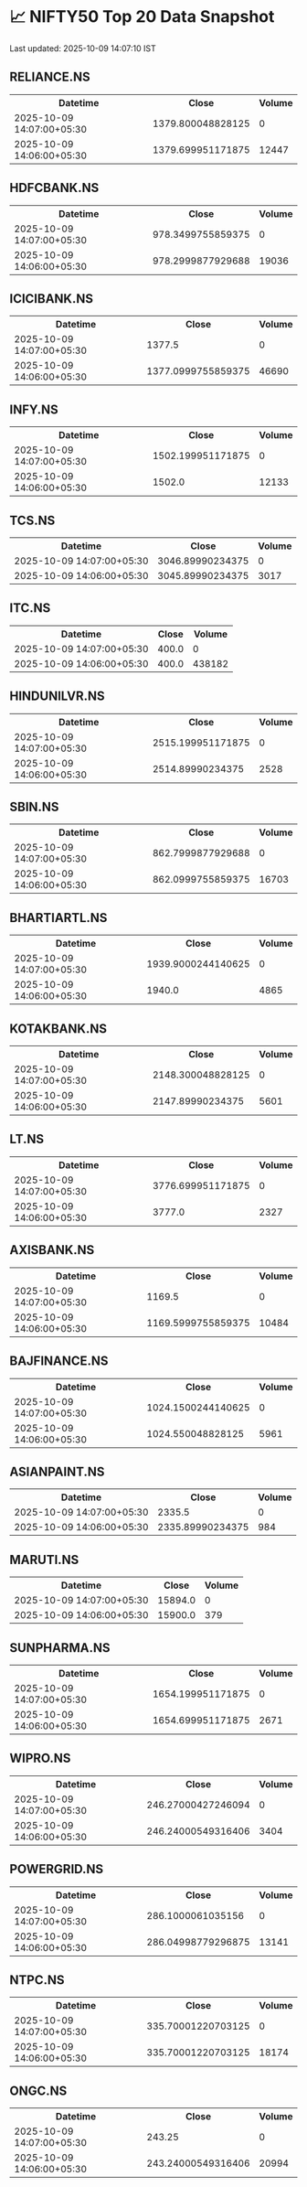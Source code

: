 # 📈 NIFTY50 Top 20 Data Snapshot

Last updated: 2025-10-09 14:07:10 IST

## RELIANCE.NS

<table>
  <tr><th>Datetime</th><th>Close</th><th>Volume</th></tr>
  <tr><td>2025-10-09 14:07:00+05:30</td><td>1379.800048828125</td><td>0</td></tr>
  <tr><td>2025-10-09 14:06:00+05:30</td><td>1379.699951171875</td><td>12447</td></tr>
</table>

## HDFCBANK.NS

<table>
  <tr><th>Datetime</th><th>Close</th><th>Volume</th></tr>
  <tr><td>2025-10-09 14:07:00+05:30</td><td>978.3499755859375</td><td>0</td></tr>
  <tr><td>2025-10-09 14:06:00+05:30</td><td>978.2999877929688</td><td>19036</td></tr>
</table>

## ICICIBANK.NS

<table>
  <tr><th>Datetime</th><th>Close</th><th>Volume</th></tr>
  <tr><td>2025-10-09 14:07:00+05:30</td><td>1377.5</td><td>0</td></tr>
  <tr><td>2025-10-09 14:06:00+05:30</td><td>1377.0999755859375</td><td>46690</td></tr>
</table>

## INFY.NS

<table>
  <tr><th>Datetime</th><th>Close</th><th>Volume</th></tr>
  <tr><td>2025-10-09 14:07:00+05:30</td><td>1502.199951171875</td><td>0</td></tr>
  <tr><td>2025-10-09 14:06:00+05:30</td><td>1502.0</td><td>12133</td></tr>
</table>

## TCS.NS

<table>
  <tr><th>Datetime</th><th>Close</th><th>Volume</th></tr>
  <tr><td>2025-10-09 14:07:00+05:30</td><td>3046.89990234375</td><td>0</td></tr>
  <tr><td>2025-10-09 14:06:00+05:30</td><td>3045.89990234375</td><td>3017</td></tr>
</table>

## ITC.NS

<table>
  <tr><th>Datetime</th><th>Close</th><th>Volume</th></tr>
  <tr><td>2025-10-09 14:07:00+05:30</td><td>400.0</td><td>0</td></tr>
  <tr><td>2025-10-09 14:06:00+05:30</td><td>400.0</td><td>438182</td></tr>
</table>

## HINDUNILVR.NS

<table>
  <tr><th>Datetime</th><th>Close</th><th>Volume</th></tr>
  <tr><td>2025-10-09 14:07:00+05:30</td><td>2515.199951171875</td><td>0</td></tr>
  <tr><td>2025-10-09 14:06:00+05:30</td><td>2514.89990234375</td><td>2528</td></tr>
</table>

## SBIN.NS

<table>
  <tr><th>Datetime</th><th>Close</th><th>Volume</th></tr>
  <tr><td>2025-10-09 14:07:00+05:30</td><td>862.7999877929688</td><td>0</td></tr>
  <tr><td>2025-10-09 14:06:00+05:30</td><td>862.0999755859375</td><td>16703</td></tr>
</table>

## BHARTIARTL.NS

<table>
  <tr><th>Datetime</th><th>Close</th><th>Volume</th></tr>
  <tr><td>2025-10-09 14:07:00+05:30</td><td>1939.9000244140625</td><td>0</td></tr>
  <tr><td>2025-10-09 14:06:00+05:30</td><td>1940.0</td><td>4865</td></tr>
</table>

## KOTAKBANK.NS

<table>
  <tr><th>Datetime</th><th>Close</th><th>Volume</th></tr>
  <tr><td>2025-10-09 14:07:00+05:30</td><td>2148.300048828125</td><td>0</td></tr>
  <tr><td>2025-10-09 14:06:00+05:30</td><td>2147.89990234375</td><td>5601</td></tr>
</table>

## LT.NS

<table>
  <tr><th>Datetime</th><th>Close</th><th>Volume</th></tr>
  <tr><td>2025-10-09 14:07:00+05:30</td><td>3776.699951171875</td><td>0</td></tr>
  <tr><td>2025-10-09 14:06:00+05:30</td><td>3777.0</td><td>2327</td></tr>
</table>

## AXISBANK.NS

<table>
  <tr><th>Datetime</th><th>Close</th><th>Volume</th></tr>
  <tr><td>2025-10-09 14:07:00+05:30</td><td>1169.5</td><td>0</td></tr>
  <tr><td>2025-10-09 14:06:00+05:30</td><td>1169.5999755859375</td><td>10484</td></tr>
</table>

## BAJFINANCE.NS

<table>
  <tr><th>Datetime</th><th>Close</th><th>Volume</th></tr>
  <tr><td>2025-10-09 14:07:00+05:30</td><td>1024.1500244140625</td><td>0</td></tr>
  <tr><td>2025-10-09 14:06:00+05:30</td><td>1024.550048828125</td><td>5961</td></tr>
</table>

## ASIANPAINT.NS

<table>
  <tr><th>Datetime</th><th>Close</th><th>Volume</th></tr>
  <tr><td>2025-10-09 14:07:00+05:30</td><td>2335.5</td><td>0</td></tr>
  <tr><td>2025-10-09 14:06:00+05:30</td><td>2335.89990234375</td><td>984</td></tr>
</table>

## MARUTI.NS

<table>
  <tr><th>Datetime</th><th>Close</th><th>Volume</th></tr>
  <tr><td>2025-10-09 14:07:00+05:30</td><td>15894.0</td><td>0</td></tr>
  <tr><td>2025-10-09 14:06:00+05:30</td><td>15900.0</td><td>379</td></tr>
</table>

## SUNPHARMA.NS

<table>
  <tr><th>Datetime</th><th>Close</th><th>Volume</th></tr>
  <tr><td>2025-10-09 14:07:00+05:30</td><td>1654.199951171875</td><td>0</td></tr>
  <tr><td>2025-10-09 14:06:00+05:30</td><td>1654.699951171875</td><td>2671</td></tr>
</table>

## WIPRO.NS

<table>
  <tr><th>Datetime</th><th>Close</th><th>Volume</th></tr>
  <tr><td>2025-10-09 14:07:00+05:30</td><td>246.27000427246094</td><td>0</td></tr>
  <tr><td>2025-10-09 14:06:00+05:30</td><td>246.24000549316406</td><td>3404</td></tr>
</table>

## POWERGRID.NS

<table>
  <tr><th>Datetime</th><th>Close</th><th>Volume</th></tr>
  <tr><td>2025-10-09 14:07:00+05:30</td><td>286.1000061035156</td><td>0</td></tr>
  <tr><td>2025-10-09 14:06:00+05:30</td><td>286.04998779296875</td><td>13141</td></tr>
</table>

## NTPC.NS

<table>
  <tr><th>Datetime</th><th>Close</th><th>Volume</th></tr>
  <tr><td>2025-10-09 14:07:00+05:30</td><td>335.70001220703125</td><td>0</td></tr>
  <tr><td>2025-10-09 14:06:00+05:30</td><td>335.70001220703125</td><td>18174</td></tr>
</table>

## ONGC.NS

<table>
  <tr><th>Datetime</th><th>Close</th><th>Volume</th></tr>
  <tr><td>2025-10-09 14:07:00+05:30</td><td>243.25</td><td>0</td></tr>
  <tr><td>2025-10-09 14:06:00+05:30</td><td>243.24000549316406</td><td>20994</td></tr>
</table>

